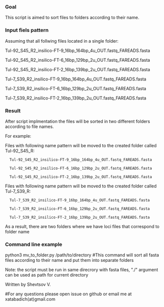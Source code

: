 
### Goal ###
This script is aimed to sort files to folders according to their name.

### Input fiels pattern ###

Assuming that all follwing files located in a single folder:

Tul-92_S45_R2_insilico-FT-9_16bp_164bp_4u_OUT.fastq_FAREADS.fasta

Tul-92_S45_R2_insilico-FT-6_16bp_129bp_2u_OUT.fastq_FAREADS.fasta 

Tul-92_S45_R2_insilico-FT-2_16bp_139bp_2u_OUT.fastq_FAREADS.fasta

Tul-7_S39_R2_insilico-FT-9_16bp_164bp_4u_OUT.fastq_FAREADS.fasta

Tul-7_S39_R2_insilico-FT-6_16bp_129bp_2u_OUT.fastq_FAREADS.fasta

Tul-7_S39_R2_insilico-FT-2_16bp_139bp_2u_OUT.fastq_FAREADS.fasta



### Result ###
After script implmentation the files will be sorted in two different folders according to file names.

For example:

Files with following name pattern will be moved to the created folder called Tul-92_S45_R:

      Tul-92_S45_R2_insilico-FT-9_16bp_164bp_4u_OUT.fastq_FAREADS.fasta

      Tul-92_S45_R2_insilico-FT-6_16bp_129bp_2u_OUT.fastq_FAREADS.fasta 

      Tul-92_S45_R2_insilico-FT-2_16bp_139bp_2u_OUT.fastq_FAREADS.fasta

Files with following name pattern will be moved to the created folder called Tul-7_S39_R:

      Tul-7_S39_R2_insilico-FT-9_16bp_164bp_4u_OUT.fastq_FAREADS.fasta

      Tul-7_S39_R2_insilico-FT-6_16bp_129bp_2u_OUT.fastq_FAREADS.fasta

      Tul-7_S39_R2_insilico-FT-2_16bp_139bp_2u_OUT.fastq_FAREADS.fasta

As a result, there are two folders where we have loci files that correspond to folder name  

### Command line example 

python3 mv_to_folder.py /path/to/directory #This command will sort all fasta files according to their name and put them into separate folders 

Note: the script must be run in same direcrory with fasta files, "./" argument can be used as path for current directory

Written by Shevtsov V.

#For any questions please open issue on github or email me at xatabadich(at)gmail.com


